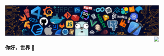 
![](https://github.com/gaoxt/gaoxt/blob/master/header.png)
<img align="right" src="https://github-readme-stats.vercel.app/api?username=gaoxt&show_icons=true&icon_color=CE1D2D&text_color=718096&bg_color=ffffff&hide_title=true" />



### 你好，世界 👋
